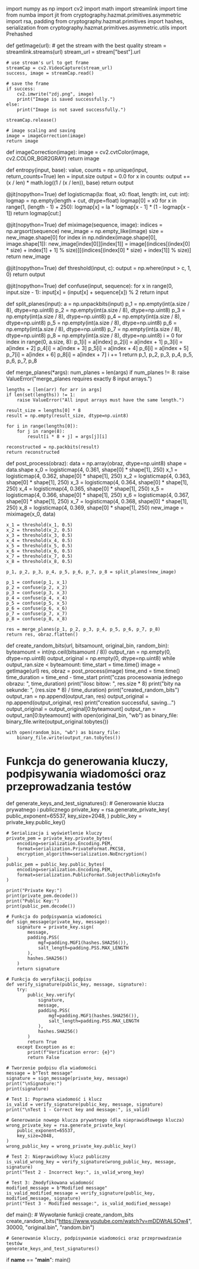 import numpy as np
import cv2
import math
import streamlink
import time
from numba import jit
from cryptography.hazmat.primitives.asymmetric import rsa, padding
from cryptography.hazmat.primitives import hashes, serialization
from cryptography.hazmat.primitives.asymmetric.utils import Prehashed

def getImage(url):
    # get the stream with the best quality
    stream = streamlink.streams(url)
    stream_url = stream["best"].url

    # use stream's url to get frame
    streamCap = cv2.VideoCapture(stream_url)
    success, image = streamCap.read()

    # save the frame
    if success:
        cv2.imwrite("zdj.png", image)
        print("Image is saved successfully.")
    else:
        print("Image is not saved successfully.")

    streamCap.release()

    # image scaling and saving
    image = imageCorrection(image)
    return image

def imageCorrection(image):
    image = cv2.cvtColor(image, cv2.COLOR_BGR2GRAY)
    return image

def entropy(input, base):
    value, counts = np.unique(input, return_counts=True)
    len = input.size
    output = 0.0
    for x in counts:
        output += (x / len) * math.log((1 / (x / len)), base)
    return output

@jit(nopython=True)
def logisticmap(la: float, x0: float, length: int, cut: int):
    logmap = np.empty(length + cut, dtype=float)
    logmap[0] = x0
    for x in range(1, (length - 1) + 250):
        logmap[x] = la * logmap[x - 1] * (1 - logmap[x - 1])
    return logmap[cut:]

@jit(nopython=True)
def miximage(sequence, image):
    indices = np.argsort(sequence)
    new_image = np.empty_like(image)
    size = new_image.shape[0]
    for index in np.ndindex(image.shape[0], image.shape[1]):
        new_image[index[0]][index[1]] = image[(indices[(index[0] * size) + index[1] + 1] % size)][(indices[(index[0] * size) + index[1]] % size)]
    return new_image

@jit(nopython=True)
def threshold(input, c):
    output = np.where(input > c, 1, 0)
    return output

@jit(nopython=True)
def confuse(input, sequence):
    for x in range(0, input.size - 1):
        input[x] = (input[x] + sequence[x]) % 2
    return input

def split_planes(input):
    a = np.unpackbits(input)
    p_1 = np.empty(int(a.size / 8), dtype=np.uint8)
    p_2 = np.empty(int(a.size / 8), dtype=np.uint8)
    p_3 = np.empty(int(a.size / 8), dtype=np.uint8)
    p_4 = np.empty(int(a.size / 8), dtype=np.uint8)
    p_5 = np.empty(int(a.size / 8), dtype=np.uint8)
    p_6 = np.empty(int(a.size / 8), dtype=np.uint8)
    p_7 = np.empty(int(a.size / 8), dtype=np.uint8)
    p_8 = np.empty(int(a.size / 8), dtype=np.uint8)
    i = 0
    for index in range(0, a.size, 8):
        p_1[i] = a[index]
        p_2[i] = a[index + 1]
        p_3[i] = a[index + 2]
        p_4[i] = a[index + 3]
        p_5[i] = a[index + 4]
        p_6[i] = a[index + 5]
        p_7[i] = a[index + 6]
        p_8[i] = a[index + 7]
        i += 1
    return p_1, p_2, p_3, p_4, p_5, p_6, p_7, p_8

def merge_planes(*args):
    num_planes = len(args)
    if num_planes != 8:
        raise ValueError("merge_planes requires exactly 8 input arrays.")

    lengths = [len(arr) for arr in args]
    if len(set(lengths)) != 1:
        raise ValueError("All input arrays must have the same length.")

    result_size = lengths[0] * 8
    result = np.empty(result_size, dtype=np.uint8)

    for i in range(lengths[0]):
        for j in range(8):
            result[i * 8 + j] = args[j][i]

    reconstructed = np.packbits(result)
    return reconstructed

def post_process(obraz):
    data = np.array(obraz, dtype=np.uint8)
    shape = data.shape
    x_0 = logisticmap(4, 0.361, shape[0] * shape[1], 250)
    x_1 = logisticmap(4, 0.362, shape[0] * shape[1], 250)
    x_2 = logisticmap(4, 0.363, shape[0] * shape[1], 250)
    x_3 = logisticmap(4, 0.364, shape[0] * shape[1], 250)
    x_4 = logisticmap(4, 0.365, shape[0] * shape[1], 250)
    x_5 = logisticmap(4, 0.366, shape[0] * shape[1], 250)
    x_6 = logisticmap(4, 0.367, shape[0] * shape[1], 250)
    x_7 = logisticmap(4, 0.368, shape[0] * shape[1], 250)
    x_8 = logisticmap(4, 0.369, shape[0] * shape[1], 250)
    new_image = miximage(x_0, data)

    x_1 = threshold(x_1, 0.5)
    x_2 = threshold(x_2, 0.5)
    x_3 = threshold(x_3, 0.5)
    x_4 = threshold(x_4, 0.5)
    x_5 = threshold(x_5, 0.5)
    x_6 = threshold(x_6, 0.5)
    x_7 = threshold(x_7, 0.5)
    x_8 = threshold(x_8, 0.5)

    p_1, p_2, p_3, p_4, p_5, p_6, p_7, p_8 = split_planes(new_image)

    p_1 = confuse(p_1, x_1)
    p_2 = confuse(p_2, x_2)
    p_3 = confuse(p_3, x_3)
    p_4 = confuse(p_4, x_4)
    p_5 = confuse(p_5, x_5)
    p_6 = confuse(p_6, x_6)
    p_7 = confuse(p_7, x_7)
    p_8 = confuse(p_8, x_8)

    res = merge_planes(p_1, p_2, p_3, p_4, p_5, p_6, p_7, p_8)
    return res, obraz.flatten()

def create_random_bits(url, bitsamount, original_bin, random_bin):
    byteamount = int(np.ceil(bitsamount / 8))
    output_ran = np.empty(0, dtype=np.uint8)
    output_original = np.empty(0, dtype=np.uint8)
    while output_ran.size < byteamount:
        time_start = time.time()
        image = getImage(url)
        res, obraz = post_process(image)
        time_end = time.time()
        time_duration = time_end - time_start
        print("czas procesowania jednego obrazu: ", time_duration)
        print("ilosc bitow: ", res.size * 8)
        print("bity na sekunde: ", (res.size * 8) / time_duration)
        print("created_random_bits")
        output_ran = np.append(output_ran, res)
        output_original = np.append(output_original, res)
    print("creation successful, saving...")
    output_original = output_original[0:byteamount]
    output_ran = output_ran[0:byteamount]
    with open(original_bin, "wb") as binary_file:
        binary_file.write(output_original.tobytes())

    with open(random_bin, "wb") as binary_file:
        binary_file.write(output_ran.tobytes())

# Funkcja do generowania kluczy, podpisywania wiadomości oraz przeprowadzania testów
def generate_keys_and_test_signatures():
    # Generowanie klucza prywatnego i publicznego
    private_key = rsa.generate_private_key(
        public_exponent=65537,
        key_size=2048,
    )
    public_key = private_key.public_key()

    # Serializacja i wyświetlenie kluczy
    private_pem = private_key.private_bytes(
        encoding=serialization.Encoding.PEM,
        format=serialization.PrivateFormat.PKCS8,
        encryption_algorithm=serialization.NoEncryption()
    )
    public_pem = public_key.public_bytes(
        encoding=serialization.Encoding.PEM,
        format=serialization.PublicFormat.SubjectPublicKeyInfo
    )

    print("Private Key:")
    print(private_pem.decode())
    print("Public Key:")
    print(public_pem.decode())

    # Funkcja do podpisywania wiadomości
    def sign_message(private_key, message):
        signature = private_key.sign(
            message,
            padding.PSS(
                mgf=padding.MGF1(hashes.SHA256()),
                salt_length=padding.PSS.MAX_LENGTH
            ),
            hashes.SHA256()
        )
        return signature

    # Funkcja do weryfikacji podpisu
    def verify_signature(public_key, message, signature):
        try:
            public_key.verify(
                signature,
                message,
                padding.PSS(
                    mgf=padding.MGF1(hashes.SHA256()),
                    salt_length=padding.PSS.MAX_LENGTH
                ),
                hashes.SHA256()
            )
            return True
        except Exception as e:
            print(f"Verification error: {e}")
            return False

    # Tworzenie podpisu dla wiadomości
    message = b"Test message"
    signature = sign_message(private_key, message)
    print("\nSignature:")
    print(signature)

    # Test 1: Poprawna wiadomość i klucz
    is_valid = verify_signature(public_key, message, signature)
    print("\nTest 1 - Correct key and message:", is_valid)

    # Generowanie nowego klucza prywatnego (dla nieprawidłowego klucza)
    wrong_private_key = rsa.generate_private_key(
        public_exponent=65537,
        key_size=2048,
    )
    wrong_public_key = wrong_private_key.public_key()

    # Test 2: Nieprawidłowy klucz publiczny
    is_valid_wrong_key = verify_signature(wrong_public_key, message, signature)
    print("Test 2 - Incorrect key:", is_valid_wrong_key)

    # Test 3: Zmodyfikowana wiadomość
    modified_message = b"Modified message"
    is_valid_modified_message = verify_signature(public_key, modified_message, signature)
    print("Test 3 - Modified message:", is_valid_modified_message)

def main():
    # Wywołanie funkcji create_random_bits
    create_random_bits("https://www.youtube.com/watch?v=mDDWtALSOw4", 30000, "original.bin", "random.bin")
    
    # Generowanie kluczy, podpisywanie wiadomości oraz przeprowadzanie testów
    generate_keys_and_test_signatures()

if __name__ == "__main__":
    main()

